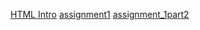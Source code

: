 [HTML Intro](/CLASS_NOTES/HTML_intro/)
[assignment1](/CLASS_ASSIGNMENT/ASSIGNMENT_1/assignment%20_1.html)
[assignment_1part2](CLASS_ASSIGNMENT/ASSIGNMENT_1/assets/assets/index.html)
